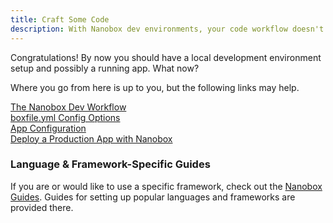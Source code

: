 ```yaml
---
title: Craft Some Code
description: With Nanobox dev environments, your code workflow doesn't have to change. It's just done inside of an isolated environment.
---
```


Congratulations! By now you should have a local development environment setup and possibly a running app. What now?

Where you go from here is up to you, but the following links may help.

[The Nanobox Dev Workflow](/local-dev/dev-workflow/)  
[boxfile.yml Config Options](/boxfile/)  
[App Configuration](/app-config/)  
[Deploy a Production App with Nanobox](/production/)  


### Language & Framework-Specific Guides
If you are or would like to use a specific framework, check out the [Nanobox Guides](https://guides.nanobox.io). Guides for setting up popular languages and frameworks are provided there.
